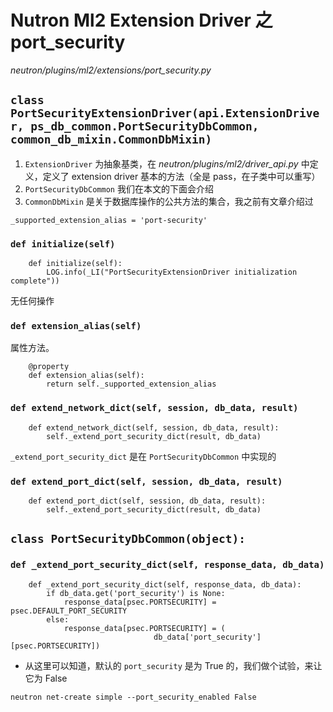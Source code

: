 # Nutron Ml2 Extension Driver 之 port_security

*neutron/plugins/ml2/extensions/port_security.py*

## `class PortSecurityExtensionDriver(api.ExtensionDriver, ps_db_common.PortSecurityDbCommon, common_db_mixin.CommonDbMixin)`

1. `ExtensionDriver` 为抽象基类，在 *neutron/plugins/ml2/driver_api.py* 中定义，定义了 extension driver 基本的方法（全是 pass，在子类中可以重写）
2. `PortSecurityDbCommon` 我们在本文的下面会介绍
3. `CommonDbMixin` 是关于数据库操作的公共方法的集合，我之前有文章介绍过

`_supported_extension_alias = 'port-security'`

### `def initialize(self)`

```
    def initialize(self):                                                                                                                                              
        LOG.info(_LI("PortSecurityExtensionDriver initialization complete"))
```

无任何操作

### `def extension_alias(self)`

属性方法。

```
    @property
    def extension_alias(self):
        return self._supported_extension_alias
```

### `def extend_network_dict(self, session, db_data, result)`

```
    def extend_network_dict(self, session, db_data, result):                                                                                                           
        self._extend_port_security_dict(result, db_data)
```

`_extend_port_security_dict` 是在 `PortSecurityDbCommon` 中实现的

### `def extend_port_dict(self, session, db_data, result)`

```
    def extend_port_dict(self, session, db_data, result):                                                                                                              
        self._extend_port_security_dict(result, db_data)
```
















## `class PortSecurityDbCommon(object):`

### `def _extend_port_security_dict(self, response_data, db_data)`

```
    def _extend_port_security_dict(self, response_data, db_data):
        if db_data.get('port_security') is None:
            response_data[psec.PORTSECURITY] = psec.DEFAULT_PORT_SECURITY
        else:
            response_data[psec.PORTSECURITY] = ( 
                                db_data['port_security'][psec.PORTSECURITY])
```

* 从这里可以知道，默认的 `port_security` 是为 True 的，我们做个试验，来让它为 False

```
neutron net-create simple --port_security_enabled False
```